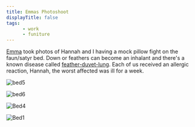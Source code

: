 ```yaml
---
title: Emmas Photoshoot
displayTitle: false
tags: 
      - work
      - funiture
---
```


[Emma](https://www.instagram.com/emma_toma/) took photos of Hannah and I having a mock pillow fight on the faun/satyr bed. Down or feathers can become an inhalant and there's a known disease called [feather-duvet-lung](https://health.clevelandclinic.org/is-your-bedding-disrupting-your-breathing/). Each of us received an allergic reaction, Hannah, the worst affected was ill for a week. 


![bed5](https://d2w9rnfcy7mm78.cloudfront.net/12498745/original_d917e3bec4d1a88b45a0d0cb4d600509.jpg?1625921020?bc=0)

![bed6](https://d2w9rnfcy7mm78.cloudfront.net/12498764/original_57cbb21d0778734275fcd73107355ded.jpg?1625921566?bc=0)

![Bed4](https://d2w9rnfcy7mm78.cloudfront.net/12518148/original_e81890375e2b8c6bb3e5c79f7f7a3729.jpg?1626116878?bc=0)

![Bed1](https://d2w9rnfcy7mm78.cloudfront.net/12518157/original_9287e2065fbc79494f658f085bdf72c5.jpg?1626116899?bc=0)
